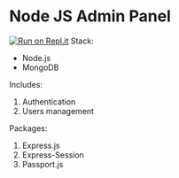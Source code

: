 # Node JS Admin Panel
[![Run on Repl.it](https://repl.it/badge/github/netanelben/express-admin-panel)](https://repl.it/github/netanelben/express-admin-panel)
Stack:

- Node.js
- MongoDB

Includes:

1. Authentication
2. Users management

Packages:

1. Express.js
2. Express-Session
3. Passport.js
